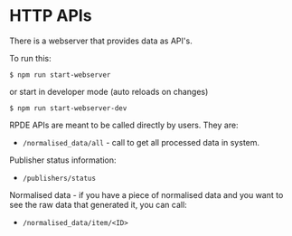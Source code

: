 # HTTP APIs

There is a webserver that provides data as API's.

To run this:

`$ npm run start-webserver`

or start in developer mode (auto reloads on changes)

`$ npm run start-webserver-dev`

RPDE APIs are meant to be called directly by users. They are:

* `/normalised_data/all` - call to get all processed data in system.

Publisher status information:

* `/publishers/status`

Normalised data - if you have a piece of normalised data and you want to see the raw data that generated it, you can call:

* `/normalised_data/item/<ID>`

